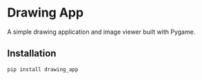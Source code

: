 # Drawing App

A simple drawing application and image viewer built with Pygame.

## Installation

```bash
pip install drawing_app